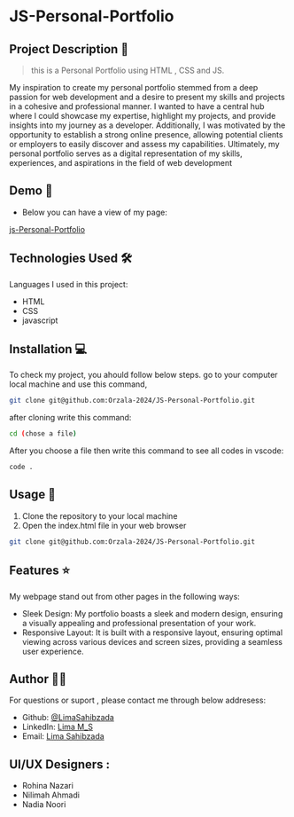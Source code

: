 # JS-Personal-Portfolio
## Project Description 📝

> this is a Personal Portfolio using HTML , CSS and JS.

My inspiration to create my personal portfolio stemmed from a deep passion for web development and a desire to present my skills and projects in a cohesive and professional manner. I wanted to have a central hub where I could showcase my expertise, highlight my projects, and provide insights into my journey as a developer. Additionally, I was motivated by the opportunity to establish a strong online presence, allowing potential clients or employers to easily discover and assess my capabilities. Ultimately, my personal portfolio serves as a digital representation of my skills, experiences, and aspirations in the field of web development





## Demo 📸


- Below you can have a view of my page:

[js-Personal-Portfolio](https://orzala-2024.github.io/JS-Personal-Portfolio/)





## Technologies Used 🛠️

Languages I used in this project:

- HTML
- CSS
- javascript



## Installation 💻

To check my project, you ahould follow below steps.
go to your computer local machine and use this command,

```bash
git clone git@github.com:Orzala-2024/JS-Personal-Portfolio.git

```
after cloning write this command:
```bash
cd (chose a file)
```
After you choose a file then write this command to see all codes in vscode:
```bash
code .
```




## Usage 🎯

1. Clone the repository to your local machine
2. Open the index.html file in your web browser



```bash
git clone git@github.com:Orzala-2024/JS-Personal-Portfolio.git
```




## Features ⭐

My webpage stand out from other pages in the following ways:

- Sleek Design: My portfolio boasts a sleek and modern design, ensuring a visually appealing and professional presentation of your work.
- Responsive Layout: It is built with a responsive layout, ensuring optimal viewing across various devices and screen sizes, providing a seamless user experience.







## Author 👩‍💻
For questions or suport , please contact me through below addresess:
- Github: [@LimaSahibzada](https://github.com/LimaSahibzada)
- LinkedIn: [Lima M_S](https://linkedin.com/in/Lima_M_S)
- Email: [Lima Sahibzada](limasahibzada2023@gmail.com.com)

## UI/UX Designers :
- Rohina Nazari 
- Nilimah Ahmadi 
- Nadia Noori 





 

